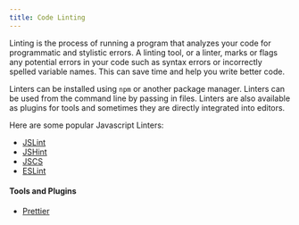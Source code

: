 ```yaml
---
title: Code Linting
---
```

Linting is the process of running a program that analyzes your code for programmatic and stylistic errors. A linting tool, or a linter, marks or flags any potential errors in your code such as syntax errors or incorrectly spelled variable names. This can save time and help you write better code.

Linters can be installed using `npm` or another package manager. Linters can be used from the command line by passing in files. Linters are also available as plugins for tools and sometimes they are directly integrated into editors.

Here are some popular Javascript Linters:  
* <a href='http://www.javascriptlint.com/online_lint.php' target='_blank' rel='nofollow'>JSLint</a>  
* <a href='http://jshint.com/' target='_blank' rel='nofollow'>JSHint</a>  
* <a href='http://jscs.info/' target='_blank' rel='nofollow'>JSCS</a>  
* <a href='http://eslint.org/' target='_blank' rel='nofollow'>ESLint</a>


#### Tools and Plugins
* <a href='https://prettier.io/' target='_blank' rel='nofollow'>Prettier</a>
